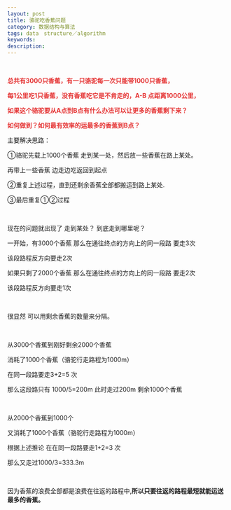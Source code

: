 ```yaml
---
layout: post
title: 骆驼吃香蕉问题
category: 数据结构与算法
tags: data　structure／algorithm
keywords: 
description: 
---
```


**<span style="color:#e53333;"> </span>**

**<span
style="color:#e53333;">总共有3000只香蕉，有一只骆驼每一次只能带1000只香蕉，</span>**

**<span
style="color:#e53333;">每1公里吃1只香蕉，没有香蕉吃它是不肯走的，A-B 点距离1000公里，</span>**

**<span
style="color:#e53333;">如果这个骆驼要从A点到B点有什么办法可以让更多的香蕉剩下来？</span>**

**<span
style="color:#e53333;">如何做到？如何最有效率的运最多的香蕉到B点？</span>**

主要解决思路： 

①骆驼先载上1000个香蕉 走到某一处，然后放一些香蕉在路上某处。

再带上一些香蕉 边走边吃返回到起点 

②重复上述过程，直到还剩余香蕉全部都搬运到路上某处.

③最后重复①②过程

 

现在的问题就出现了 走到某处？ 到底走到哪里呢？

一开始，有3000个香蕉 那么在通往终点的方向上的同一段路 要走3次

该段路程反方向要走2次

如果只剩了2000个香蕉 那么在通往终点的方向上的同一段路 要走2次

该段路程反方向要走1次

 

很显然 可以用剩余香蕉的数量来分隔。

 

从3000个香蕉到刚好剩余2000个香蕉 

消耗了1000个香蕉（骆驼行走路程为1000m）

在同一段路要走3+2=5 次

那么这段路只有 1000/5=200m 此时走过200m 剩余1000个香蕉

 

从2000个香蕉到1000个 

又消耗了1000个香蕉（骆驼行走路程为1000m）

根据上述推论 在在同一段路要走1+2=3 次

那么又走过1000/3=333.3m

 

因为香蕉的浪费全部都是浪费在往返的路程中,**所以只要往返的路程最短就能运送最多的香蕉。**









